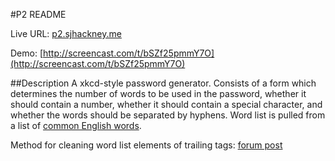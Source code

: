 #P2 README

Live URL: [p2.sjhackney.me](p2.sjhackney.me)

Demo: [http://screencast.com/t/bSZf25pmmY7O](http://screencast.com/t/bSZf25pmmY7O)

##Description
A xkcd-style password generator. Consists of a form which determines the number of words to be used in the password, whether it should contain a number, whether it should contain a special character, and whether the words should be separated by hyphens. Word list is pulled from a list of [common English words](http://www.paulnoll.com/Books/Clear-English/).

Method for cleaning word list elements of trailing </li> tags: [forum post](goo.gl/sraOIN)